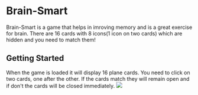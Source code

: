 # Brain-Smart
Brain-Smart is a game that helps in imroving memory and is a great exercise for brain. There are 16 cards with 8 icons(1 icon on two cards) which are hidden and you need to match them!
## Getting Started
When the game is loaded it will display 16 plane cards. You need to click on two cards, one after the other. If the cards match they will remain open and if don't the cards will be closed immediately.
<img src="memoryGame.png">
